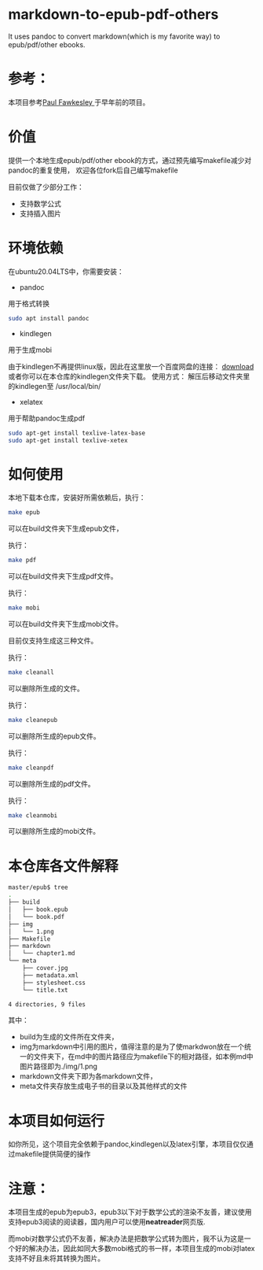 # markdown-to-epub-pdf-others
It uses pandoc to convert markdown(which is my favorite way) to epub/pdf/other ebooks.
# 参考：
本项目参考[Paul Fawkesley ](https://github.com/fawkesley/markdown-to-epub-mobi)于早年前的项目。
# 价值
提供一个本地生成epub/pdf/other ebook的方式，通过预先编写makefile减少对pandoc的重复使用，
欢迎各位fork后自己编写makefile



目前仅做了少部分工作：
+ 支持数学公式
+ 支持插入图片
# 环境依赖
在ubuntu20.04LTS中，你需要安装：
+ pandoc    


用于格式转换
```bash
sudo apt install pandoc
```
+ kindlegen      



用于生成mobi       


由于kindlegen不再提供linux版，因此在这里放一个百度网盘的连接：
[download](https://pan.baidu.com/s/1mgszE44)   
或者你可以在本仓库的kindlegen文件夹下载。
使用方式：
解压后移动文件夹里的kindlegen至 /usr/local/bin/
+ xelatex      



用于帮助pandoc生成pdf
```bash
sudo apt-get install texlive-latex-base 
sudo apt-get install texlive-xetex

```

# 如何使用

本地下载本仓库，安装好所需依赖后，执行：
```bash
make epub
```
可以在build文件夹下生成epub文件，


执行：
```bash
make pdf
```
可以在build文件夹下生成pdf文件。

执行：
```bash
make mobi
```
可以在build文件夹下生成mobi文件。

目前仅支持生成这三种文件。





执行：

```bash
make cleanall
```
可以删除所生成的文件。


执行：

```bash
make cleanepub
```
可以删除所生成的epub文件。


执行：

```bash
make cleanpdf
```
可以删除所生成的pdf文件。



执行：

```bash
make cleanmobi
```
可以删除所生成的mobi文件。

# 本仓库各文件解释
```bash
master/epub$ tree
.
├── build
│   ├── book.epub
│   └── book.pdf
├── img
│   └── 1.png
├── Makefile
├── markdown
│   └── chapter1.md
└── meta
    ├── cover.jpg
    ├── metadata.xml
    ├── stylesheet.css
    └── title.txt

4 directories, 9 files
```
其中：
+ build为生成的文件所在文件夹，
+ img为markdown中引用的图片，值得注意的是为了使markdwon放在一个统一的文件夹下，在md中的图片路径应为makefile下的相对路径，如本例md中图片路径即为./img/1.png
+ markdown文件夹下即为各markdown文件，
+ meta文件夹存放生成电子书的目录以及其他样式的文件
# 本项目如何运行
如你所见，这个项目完全依赖于pandoc,kindlegen以及latex引擎，本项目仅仅通过makefile提供简便的操作
# 注意：
本项目生成的epub为epub3，epub3以下对于数学公式的渲染不友善，建议使用支持epub3阅读的阅读器，国内用户可以使用**neatreader**网页版.      



而mobi对数学公式仍不友善，解决办法是把数学公式转为图片，我不认为这是一个好的解决办法，因此如同大多数mobi格式的书一样，本项目生成的mobi对latex支持不好且未将其转换为图片。
